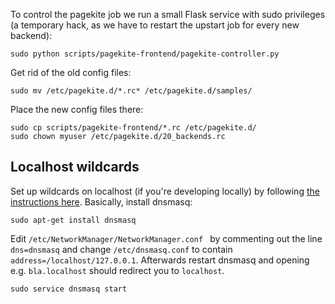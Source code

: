 To control the pagekite job we run a small Flask service with sudo privileges
(a temporary hack, as we have to restart the upstart job for every new backend):

    sudo python scripts/pagekite-frontend/pagekite-controller.py

Get rid of the old config files:

    sudo mv /etc/pagekite.d/*.rc* /etc/pagekite.d/samples/

Place the new config files there:

    sudo cp scripts/pagekite-frontend/*.rc /etc/pagekite.d/
    sudo chown myuser /etc/pagekite.d/20_backends.rc

Localhost wildcards
-------------------

Set up wildcards on localhost (if you're developing locally) by
following [the instructions here](https://coderwall.com/p/6dgpsw).
Basically, install dnsmasq:

    sudo apt-get install dnsmasq

Edit `/etc/NetworkManager/NetworkManager.conf ` by commenting out
the line `dns=dnsmasq` and change `/etc/dnsmasq.conf` to contain
`address=/localhost/127.0.0.1`. Afterwards restart dnsmasq and
opening e.g. `bla.localhost` should redirect you to `localhost`.

    sudo service dnsmasq start
